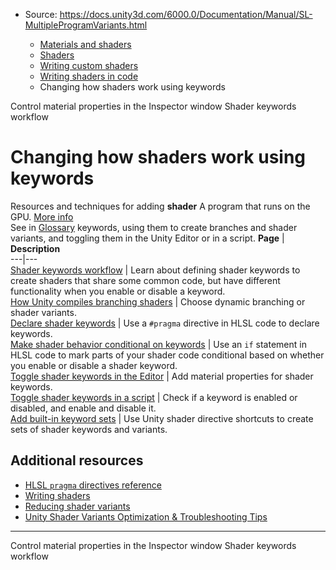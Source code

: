 * Source: https://docs.unity3d.com/6000.0/Documentation/Manual/SL-MultipleProgramVariants.html

  * [Materials and shaders](https://docs.unity3d.com/6000.0/Documentation/Manual/materials-and-shaders.html)
  * [Shaders](https://docs.unity3d.com/6000.0/Documentation/Manual/Shaders.html)
  * [Writing custom shaders](https://docs.unity3d.com/6000.0/Documentation/Manual/writing-custom-shaders.html)
  * [Writing shaders in code](https://docs.unity3d.com/6000.0/Documentation/Manual/shader-writing.html)
  * Changing how shaders work using keywords


[](https://docs.unity3d.com/6000.0/Documentation/Manual/writing-shader-display-types.html)
Control material properties in the Inspector window
[](https://docs.unity3d.com/6000.0/Documentation/Manual/shader-keywords.html)
Shader keywords workflow
# Changing how shaders work using keywords
Resources and techniques for adding **shader** A program that runs on the GPU. [More info](https://docs.unity3d.com/6000.0/Documentation/Manual/Shaders.html)  
See in [Glossary](https://docs.unity3d.com/6000.0/Documentation/Manual/Glossary.html#Shader) keywords, using them to create branches and shader variants, and toggling them in the Unity Editor or in a script.
**Page** | **Description**  
---|---  
[Shader keywords workflow](https://docs.unity3d.com/6000.0/Documentation/Manual/shader-keywords.html) | Learn about defining shader keywords to create shaders that share some common code, but have different functionality when you enable or disable a keyword.  
[How Unity compiles branching shaders](https://docs.unity3d.com/6000.0/Documentation/Manual/shader-conditionals-choose-a-type.html) | Choose dynamic branching or shader variants.  
[Declare shader keywords](https://docs.unity3d.com/6000.0/Documentation/Manual/SL-MultipleProgramVariants-declare.html) | Use a `#pragma` directive in HLSL code to declare keywords.  
[Make shader behavior conditional on keywords](https://docs.unity3d.com/6000.0/Documentation/Manual/SL-MultipleProgramVariants-make-conditionals.html) | Use an `if` statement in HLSL code to mark parts of your shader code conditional based on whether you enable or disable a shader keyword.  
[Toggle shader keywords in the Editor](https://docs.unity3d.com/6000.0/Documentation/Manual/shader-keywords-material-inspector.html) | Add material properties for shader keywords.  
[Toggle shader keywords in a script](https://docs.unity3d.com/6000.0/Documentation/Manual/shader-keywords-scripts.html) | Check if a keyword is enabled or disabled, and enable and disable it.  
[Add built-in keyword sets](https://docs.unity3d.com/6000.0/Documentation/Manual/SL-MultipleProgramVariants-shortcuts.html) | Use Unity shader directive shortcuts to create sets of shader keywords and variants.  
## Additional resources
  * [HLSL `pragma` directives reference](https://docs.unity3d.com/6000.0/Documentation/Manual/SL-PragmaDirectives.html)
  * [Writing shaders](https://docs.unity3d.com/6000.0/Documentation/Manual/shader-writing.html)
  * [Reducing shader variants](https://docs.unity3d.com/6000.0/Documentation/Manual/shader-variants.html)
  * [Unity Shader Variants Optimization & Troubleshooting Tips](https://unity.com/blog/engine-platform/shader-variants-optimization-troubleshooting-tips)


* * *
[](https://docs.unity3d.com/6000.0/Documentation/Manual/writing-shader-display-types.html)
Control material properties in the Inspector window
[](https://docs.unity3d.com/6000.0/Documentation/Manual/shader-keywords.html)
Shader keywords workflow
